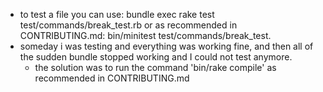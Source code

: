* to test a file you can use:
    bundle exec rake test test/commands/break_test.rb
or as recommended in CONTRIBUTING.md:
    bin/minitest test/commands/break_test.
* someday i was testing and everything was working fine, and then all of the sudden bundle stopped working and I could not test anymore.
  - the solution was to run the command 'bin/rake compile' as recommended in CONTRIBUTING.md

